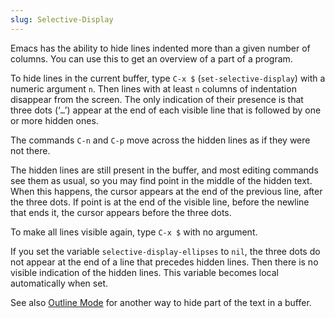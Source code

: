 ```yaml
---
slug: Selective-Display
---
```


Emacs has the ability to hide lines indented more than a given number of columns. You can use this to get an overview of a part of a program.

To hide lines in the current buffer, type `C-x $` (`set-selective-display`) with a numeric argument `n`. Then lines with at least `n` columns of indentation disappear from the screen. The only indication of their presence is that three dots (‘`…`’) appear at the end of each visible line that is followed by one or more hidden ones.

The commands `C-n` and `C-p` move across the hidden lines as if they were not there.

The hidden lines are still present in the buffer, and most editing commands see them as usual, so you may find point in the middle of the hidden text. When this happens, the cursor appears at the end of the previous line, after the three dots. If point is at the end of the visible line, before the newline that ends it, the cursor appears before the three dots.

To make all lines visible again, type `C-x $` with no argument.

If you set the variable `selective-display-ellipses` to `nil`, the three dots do not appear at the end of a line that precedes hidden lines. Then there is no visible indication of the hidden lines. This variable becomes local automatically when set.

See also [Outline Mode](Outline-Mode) for another way to hide part of the text in a buffer.
